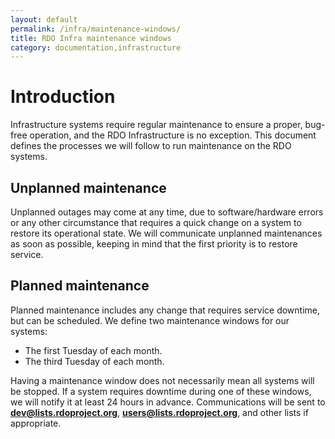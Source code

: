 ```yaml
---
layout: default
permalink: /infra/maintenance-windows/
title: RDO Infra maintenance windows
category: documentation,infrastructure
---
```


# Introduction

Infrastructure systems require regular maintenance to ensure a proper, bug-free operation, and the RDO Infrastructure is no exception.
This document defines the processes we will follow to run maintenance on the RDO systems.

## Unplanned maintenance

Unplanned outages may come at any time, due to software/hardware errors or any other circumstance that requires a quick change on a
system to restore its operational state. We will communicate unplanned maintenances as soon as possible, keeping in mind that the
first priority is to restore service.

## Planned maintenance

Planned maintenance includes any change that requires service downtime, but can be scheduled. We define two maintenance windows for
our systems:

- The first Tuesday of each month.
- The third Tuesday of each month.

Having a maintenance window does not necessarily mean all systems will be stopped. If a system requires downtime during one of these
windows, we will notify it at least 24 hours in advance. Communications will be sent to **dev@lists.rdoproject.org**,
**users@lists.rdoproject.org**, and other lists if appropriate.
